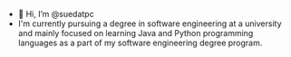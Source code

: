 - 👋 Hi, I’m @suedatpc
- I'm currently pursuing a degree in software engineering at a university and mainly focused on learning Java and Python programming languages as a part of my software engineering degree program.

  

<!---
suedatpc/suedatpc is a ✨ special ✨ repository because its `README.md` (this file) appears on your GitHub profile.
You can click the Preview link to take a look at your changes.
--->
